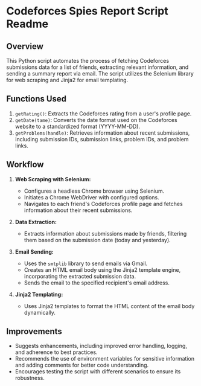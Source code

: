 # Codeforces Spies Report Script Readme

## Overview

This Python script automates the process of fetching Codeforces submissions data for a list of friends, extracting relevant information, and sending a summary report via email. The script utilizes the Selenium library for web scraping and Jinja2 for email templating.

## Functions Used

1. `getRating()`: Extracts the Codeforces rating from a user's profile page.
2. `getDate(tame)`: Converts the date format used on the Codeforces website to a standardized format (YYYY-MM-DD).
3. `getProblems(handle)`: Retrieves information about recent submissions, including submission IDs, submission links, problem IDs, and problem links.

## Workflow

1. **Web Scraping with Selenium:**
   - Configures a headless Chrome browser using Selenium.
   - Initiates a Chrome WebDriver with configured options.
   - Navigates to each friend's Codeforces profile page and fetches information about their recent submissions.

2. **Data Extraction:**
   - Extracts information about submissions made by friends, filtering them based on the submission date (today and yesterday).

3. **Email Sending:**
   - Uses the `smtplib` library to send emails via Gmail.
   - Creates an HTML email body using the Jinja2 template engine, incorporating the extracted submission data.
   - Sends the email to the specified recipient's email address.

4. **Jinja2 Templating:**
   - Uses Jinja2 templates to format the HTML content of the email body dynamically.


## Improvements
   - Suggests enhancements, including improved error handling, logging, and adherence to best practices.
   - Recommends the use of environment variables for sensitive information and adding comments for better code understanding.
   - Encourages testing the script with different scenarios to ensure its robustness.
